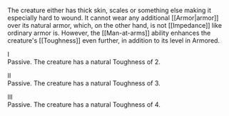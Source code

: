 The creature either has thick skin, scales or something else making it especially hard to wound. It cannot wear any additional [[Armor|armor]] over its natural armor, which, on the other hand, is not [[Impedance]] like ordinary armor is. However, the [[Man-at-arms]] ability enhances the creature's [[Toughness]] even further, in addition to its level in Armored.

I<br>Passive. The creature has a natural Toughness of 2.

II<br>Passive. The creature has a natural Toughness of 3.

III<br>Passive. The creature has a natural Toughness of 4.